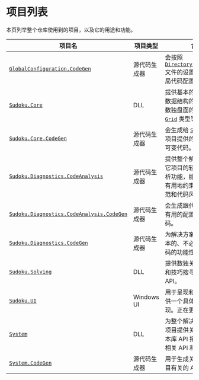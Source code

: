 # 项目列表

本页列举整个仓库使用到的项目，以及它的用途和功能。

| 项目名                                                       | 项目类型     | 含义                                                         |
| ------------------------------------------------------------ | ------------ | ------------------------------------------------------------ |
| [`GlobalConfiguration.CodeGen`](https://github.com/SunnieShine/Sudoku/tree/main/src/GlobalConfiguration.CodeGen) | 源代码生成器 | 会按照 [`Directory.Build.props`](https://github.com/SunnieShine/Sudoku/blob/main/Directory.Build.props) 文件的设置自动生成全局代码配置的代码。 |
| [`Sudoku.Core`](https://github.com/SunnieShine/Sudoku/tree/main/src/Sudoku.Core) | DLL          | 提供基本的数独相关的数据结构的实现，比如数独盘面的基本实现 [`Grid`](https://github.com/SunnieShine/Sudoku/blob/main/src/Sudoku.Core/Collections/Grid.cs) 类型等。 |
| [`Sudoku.Core.CodeGen`](https://github.com/SunnieShine/Sudoku/tree/main/src/Sudoku.Core.CodeGen) | 源代码生成器 | 会生成给 [`Sudoku.Core`](https://github.com/SunnieShine/Sudoku/tree/main/src/Sudoku.Core) 项目提供的初始化的不可变代码。 |
| [`Sudoku.Diagnostics.CodeAnalysis`](https://github.com/SunnieShine/Sudoku/tree/main/src/Sudoku.Diagnostics.CodeAnalysis) | 源代码生成器 | 提供整个解决方案里其它项目的轻量级代码分析功能，能够更方便更有用地约束 API 使用规范和代码风格。 |
| [`Sudoku.Diagnostics.CodeAnalysis.CodeGen`](https://github.com/SunnieShine/Sudoku/tree/main/src/Sudoku.Diagnostics.CodeAnalysis.CodeGen) | 源代码生成器 | 会生成跟代码分析项目有用的配置和功能代码。                   |
| [`Sudoku.Diagnostics.CodeGen`](https://github.com/SunnieShine/Sudoku/tree/main/src/Sudoku.Diagnostics.CodeGen) | 源代码生成器 | 为解决方案提供一些基本的、不必手写的源代码的功能性扩展扩展。 |
| [`Sudoku.Solving`](https://github.com/SunnieShine/Sudoku/tree/main/src/Sudoku.Solving) | DLL          | 提供数独关于解题操作和技巧搜寻功能的 API。                   |
| [`Sudoku.UI`](https://github.com/SunnieShine/Sudoku/tree/main/src/Sudoku.UI) | Windows UI   | 用于呈现和使用 API 提供一个具体的 UI 级别实现。正在更新中。  |
| [`System`](https://github.com/SunnieShine/Sudoku/tree/main/src/System) | DLL          | 为整个解决方案的别的项目提供关于 .NET 基本库 API 拓展、扩展的相关 API 和功能代码。 |
| [`System.CodeGen`](https://github.com/SunnieShine/Sudoku/tree/main/src/System.CodeGen) | 源代码生成器 | 用于生成关于 [`System`](https://github.com/SunnieShine/Sudoku/tree/main/src/System) 项目有关的 API。 |

